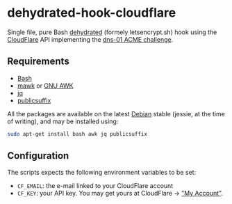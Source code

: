 
dehydrated-hook-cloudflare
==========================

Single file, pure Bash [dehydrated](https://github.com/lukas2511/dehydrated) (formely letsencrypt.sh) hook using the [CloudFlare](https://cloudflare.com/) API implementing the [dns-01 ACME challenge](https://tools.ietf.org/html/draft-ietf-acme-acme).

Requirements
------------

 * [Bash](https://www.gnu.org/software/bash/)
 * [mawk](http://invisible-island.net/mawk/mawk.html) or [GNU AWK](https://www.gnu.org/software/gawk/)
 * [jq](https://github.com/stedolan/jq)
 * [publicsuffix](https://packages.debian.org/stable/publicsuffix)

All the packages are available on the latest [Debian](https://debian.org) stable (jessie, at the time of writing), and may be installed using:
```bash
sudo apt-get install bash awk jq publicsuffix
```

Configuration
-------------

The scripts expects the following environment variables to be set:
 - `CF_EMAIL`: the e-mail linked to your CloudFlare account
 - `CF_KEY`: your API key. You may get yours at CloudFlare → ["My Account"](https://www.cloudflare.com/a/account/my-account).
